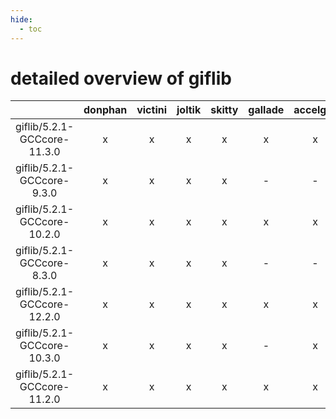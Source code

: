 ```yaml
---
hide:
  - toc
---
```


detailed overview of giflib
===========================

| |donphan|victini|joltik|skitty|gallade|accelgor|swalot|doduo|
| :---: | :---: | :---: | :---: | :---: | :---: | :---: | :---: | :---: |
|giflib/5.2.1-GCCcore-11.3.0|x|x|x|x|x|x|x|x|
|giflib/5.2.1-GCCcore-9.3.0|x|x|x|x|-|-|x|x|
|giflib/5.2.1-GCCcore-10.2.0|x|x|x|x|x|x|x|x|
|giflib/5.2.1-GCCcore-8.3.0|x|x|x|x|-|-|x|x|
|giflib/5.2.1-GCCcore-12.2.0|x|x|x|x|x|x|x|x|
|giflib/5.2.1-GCCcore-10.3.0|x|x|x|x|-|x|x|x|
|giflib/5.2.1-GCCcore-11.2.0|x|x|x|x|x|x|x|x|
